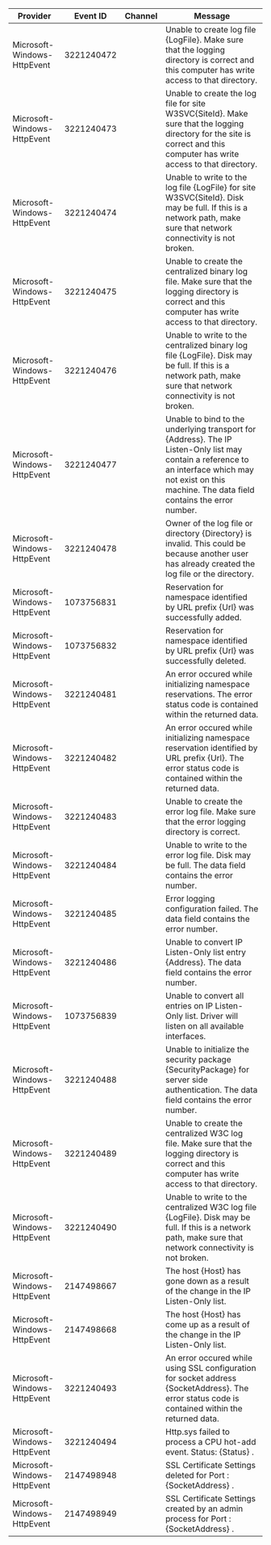 Provider                     |  Event ID    |  Channel  |  Message
-----------------------------|--------------|-----------|-----------------------------------------------------------------------------------------------------------------------------------------------------------------------------------------------------------
Microsoft-Windows-HttpEvent  |  3221240472  |           |  Unable to create log file {LogFile}. Make sure that the logging directory is correct and this computer has write access to that directory.
Microsoft-Windows-HttpEvent  |  3221240473  |           |  Unable to create the log file for site W3SVC{SiteId}. Make sure that the logging directory for the site is correct and this computer has write access to that directory.
Microsoft-Windows-HttpEvent  |  3221240474  |           |  Unable to write to the log file {LogFile} for site W3SVC{SiteId}. Disk may be full. If this is a network path, make sure that network connectivity is not broken.
Microsoft-Windows-HttpEvent  |  3221240475  |           |  Unable to create the centralized binary log file. Make sure that the logging directory is correct and this computer has write access to that directory.
Microsoft-Windows-HttpEvent  |  3221240476  |           |  Unable to write to the centralized binary log file {LogFile}. Disk may be full. If this is a network path, make sure that network connectivity is not broken.
Microsoft-Windows-HttpEvent  |  3221240477  |           |  Unable to bind to the underlying transport for {Address}. The IP Listen-Only list may contain a reference to an interface which may not exist on this machine.  The data field contains the error number.
Microsoft-Windows-HttpEvent  |  3221240478  |           |  Owner of the log file or directory {Directory} is invalid. This could be because another user has already created the log file or the directory.
Microsoft-Windows-HttpEvent  |  1073756831  |           |  Reservation for namespace identified by URL prefix {Url} was successfully added.
Microsoft-Windows-HttpEvent  |  1073756832  |           |  Reservation for namespace identified by URL prefix {Url} was successfully deleted.
Microsoft-Windows-HttpEvent  |  3221240481  |           |  An error occured while initializing namespace reservations.  The error status code is contained within the returned data.
Microsoft-Windows-HttpEvent  |  3221240482  |           |  An error occured while initializing namespace reservation identified by URL prefix {Url}.  The error status code is contained within the returned data.
Microsoft-Windows-HttpEvent  |  3221240483  |           |  Unable to create the error log file. Make sure that the error logging directory is correct.
Microsoft-Windows-HttpEvent  |  3221240484  |           |  Unable to write to the error log file. Disk may be full. The data field contains the error number.
Microsoft-Windows-HttpEvent  |  3221240485  |           |  Error logging configuration failed. The data field contains the error number.
Microsoft-Windows-HttpEvent  |  3221240486  |           |  Unable to convert IP Listen-Only list entry {Address}.  The data field contains the error number.
Microsoft-Windows-HttpEvent  |  1073756839  |           |  Unable to convert all entries on IP Listen-Only list.  Driver will listen on all available interfaces.
Microsoft-Windows-HttpEvent  |  3221240488  |           |  Unable to initialize the security package {SecurityPackage} for server side authentication.  The data field contains the error number.
Microsoft-Windows-HttpEvent  |  3221240489  |           |  Unable to create the centralized W3C log file. Make sure that the logging directory is correct and this computer has write access to that directory.
Microsoft-Windows-HttpEvent  |  3221240490  |           |  Unable to write to the centralized W3C log file {LogFile}. Disk may be full. If this is a network path, make sure that network connectivity is not broken.
Microsoft-Windows-HttpEvent  |  2147498667  |           |  The host {Host} has gone down as a result of the change in the IP Listen-Only list.
Microsoft-Windows-HttpEvent  |  2147498668  |           |  The host {Host} has come up as a result of the change in the IP Listen-Only list.
Microsoft-Windows-HttpEvent  |  3221240493  |           |  An error occured while using SSL configuration for socket address {SocketAddress}.  The error status code is contained within the returned data.
Microsoft-Windows-HttpEvent  |  3221240494  |           |  Http.sys failed to process a CPU hot-add event. Status: {Status} .
Microsoft-Windows-HttpEvent  |  2147498948  |           |  SSL Certificate Settings deleted for Port : {SocketAddress} .
Microsoft-Windows-HttpEvent  |  2147498949  |           |  SSL Certificate Settings created by an admin process for Port : {SocketAddress} .